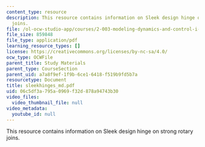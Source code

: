 ```yaml
---
content_type: resource
description: This resource contains information on Sleek design hinge on strong rotary
  joins.
file: /ol-ocw-studio-app/courses/2-003-modeling-dynamics-and-control-i-spring-2005/06c5df3a795a0969f32d878a94743b30_sleekhinges_md.pdf
file_size: 859848
file_type: application/pdf
learning_resource_types: []
license: https://creativecommons.org/licenses/by-nc-sa/4.0/
ocw_type: OCWFile
parent_title: Study Materials
parent_type: CourseSection
parent_uid: a7a8f9ef-1f9b-6ce1-6418-f519b9fd5b7a
resourcetype: Document
title: sleekhinges_md.pdf
uid: 06c5df3a-795a-0969-f32d-878a94743b30
video_files:
  video_thumbnail_file: null
video_metadata:
  youtube_id: null
---
```

This resource contains information on Sleek design hinge on strong rotary joins.